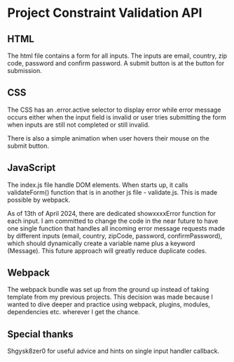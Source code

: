 # Project Constraint Validation API

## HTML

The html file contains a form for all inputs. The inputs are email, country, zip code, password and confirm password. A submit button is at the button for submission.

## CSS

The CSS has an .error.active selector to display error while error message occurs either when the input field is invalid or user tries submitting the form when inputs are still not completed or still invalid.

There is also a simple animation when user hovers their mouse on the submit button.

## JavaScript

The index.js file handle DOM elements. When starts up, it calls validateForm() function that is in another js file - validate.js. This is made possible by webpack.

As of 13th of April 2024, there are dedicated showxxxxError function for each input. I am committed to change the code in the near future to have one single function that handles all incoming error message requests made by different inputs (email, country, zipCode, password, confirmPassword), which should dynamically create a variable name plus a keyword (Message). This future approach will greatly reduce duplicate codes.

## Webpack

The webpack bundle was set up from the ground up instead of taking template from my previous projects. This decision was made because I wanted to dive deeper and practice using webpack, plugins, modules, dependencies etc. wherever I get the chance.

## Special thanks

Shgysk8zer0 for useful advice and hints on single input handler callback.
